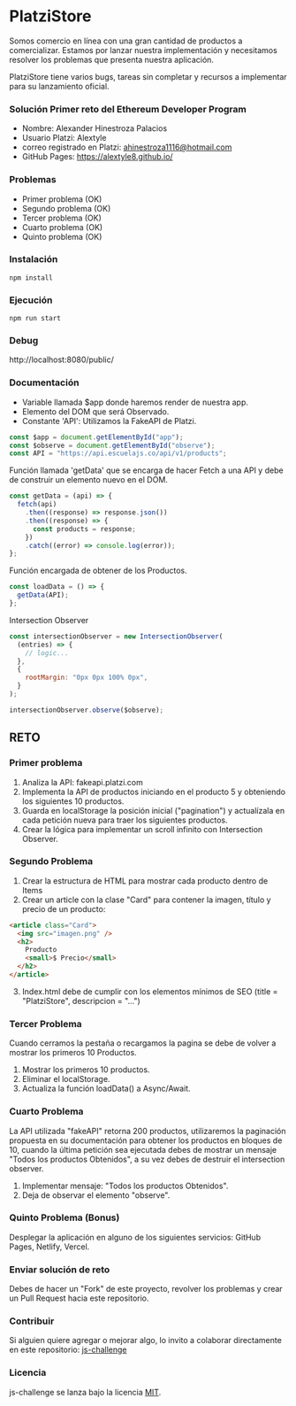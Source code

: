 # PlatziStore

Somos comercio en línea con una gran cantidad de productos a comercializar. Estamos por lanzar nuestra implementación y necesitamos resolver los problemas que presenta nuestra aplicación.

PlatziStore tiene varios bugs, tareas sin completar y recursos a implementar para su lanzamiento oficial.

### Solución Primer reto del Ethereum Developer Program
- Nombre: Alexander Hinestroza Palacios
- Usuario Platzi: Alextyle
- correo registrado en Platzi: ahinestroza1116@hotmail.com
- GitHub Pages: https://alextyle8.github.io/

### Problemas
- Primer problema (OK)
- Segundo problema (OK)
- Tercer problema (OK)
- Cuarto problema (OK)
- Quinto problema (OK)

### Instalación

```
npm install
```

### Ejecución

```
npm run start
```

### Debug

http://localhost:8080/public/

### Documentación

- Variable llamada $app donde haremos render de nuestra app.
- Elemento del DOM que será Observado.
- Constante 'API': Utilizamos la FakeAPI de Platzi.

```javascript
const $app = document.getElementById("app");
const $observe = document.getElementById("observe");
const API = "https://api.escuelajs.co/api/v1/products";
```

Función llamada 'getData' que se encarga de hacer Fetch a una API y debe de construir un elemento nuevo en el DOM.

```javascript
const getData = (api) => {
  fetch(api)
    .then((response) => response.json())
    .then((response) => {
      const products = response;
    })
    .catch((error) => console.log(error));
};
```

Función encargada de obtener de los Productos.

```javascript
const loadData = () => {
  getData(API);
};
```

Intersection Observer

```javascript
const intersectionObserver = new IntersectionObserver(
  (entries) => {
    // logic...
  },
  {
    rootMargin: "0px 0px 100% 0px",
  }
);

intersectionObserver.observe($observe);
```

## RETO

### Primer problema

1. Analiza la API: fakeapi.platzi.com
2. Implementa la API de productos iniciando en el producto 5 y obteniendo los siguientes 10 productos.
3. Guarda en localStorage la posición inicial ("pagination") y actualízala en cada petición nueva para traer los siguientes productos.
4. Crear la lógica para implementar un scroll infinito con Intersection Observer.

### Segundo Problema

1. Crear la estructura de HTML para mostrar cada producto dentro de Items
2. Crear un article con la clase "Card" para contener la imagen, título y precio de un producto:

```html
<article class="Card">
  <img src="imagen.png" />
  <h2>
    Producto
    <small>$ Precio</small>
  </h2>
</article>
```

3. Index.html debe de cumplir con los elementos mínimos de SEO (title = "PlatziStore", descripcion = "...")

### Tercer Problema

Cuando cerramos la pestaña o recargamos la pagina se debe de volver a mostrar los primeros 10 Productos.

1. Mostrar los primeros 10 productos.
2. Eliminar el localStorage.
3. Actualiza la función loadData() a Async/Await.

### Cuarto Problema

La API utilizada "fakeAPI" retorna 200 productos, utilizaremos la paginación propuesta en su documentación para obtener los productos en bloques de 10, cuando la última petición sea ejecutada debes de mostrar un mensaje "Todos los productos Obtenidos", a su vez debes de destruir el intersection observer.

1. Implementar mensaje: "Todos los productos Obtenidos".
2. Deja de observar el elemento "observe".

### Quinto Problema (Bonus)

Desplegar la aplicación en alguno de los siguientes servicios: GitHub Pages, Netlify, Vercel.

### Enviar solución de reto

Debes de hacer un "Fork" de este proyecto, revolver los problemas y crear un Pull Request hacia este repositorio.

### Contribuir

Si alguien quiere agregar o mejorar algo, lo invito a colaborar directamente en este repositorio: [js-challenge](https://github.com/platzi/js-challenge/)

### Licencia

js-challenge se lanza bajo la licencia [MIT](https://opensource.org/licenses/MIT).
